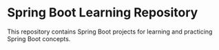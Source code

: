 # Spring Boot Learning Repository

This repository contains Spring Boot projects for learning and practicing Spring Boot concepts.
